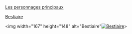 [Les personnages principaux](characters/Perso.md)

[Bestiaire](bestiaire/bestiaire.md)

<img width="167" height="148" alt="Bestiaire"[![Bestiaire](https://github.com/user-attachments/assets/9c9e0826-89b7-462d-ae4e-9ba7d445eaf6)](bestiaire/bestiaire.md)>

